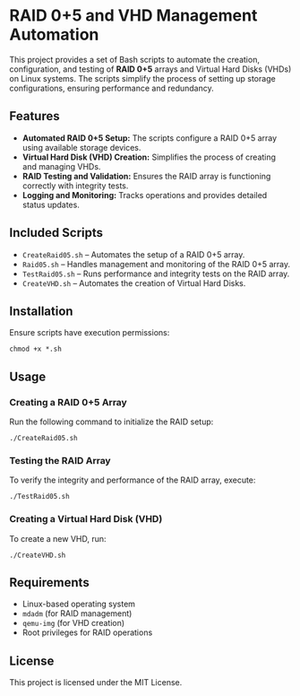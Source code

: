 # RAID 0+5 and VHD Management Automation
This project provides a set of Bash scripts to automate the creation, configuration, and testing of **RAID 0+5** arrays and Virtual Hard Disks (VHDs) on Linux systems. The scripts simplify the process of setting up storage configurations, ensuring performance and redundancy.
## Features

- **Automated RAID 0+5 Setup:**
  The scripts configure a RAID 0+5 array using available storage devices.
- **Virtual Hard Disk (VHD) Creation:**
  Simplifies the process of creating and managing VHDs.
- **RAID Testing and Validation:**
  Ensures the RAID array is functioning correctly with integrity tests.
- **Logging and Monitoring:**
  Tracks operations and provides detailed status updates.

## Included Scripts

- `CreateRaid05.sh` – Automates the setup of a RAID 0+5 array.
- `Raid05.sh` – Handles management and monitoring of the RAID 0+5 array.
- `TestRaid05.sh` – Runs performance and integrity tests on the RAID array.
- `CreateVHD.sh` – Automates the creation of Virtual Hard Disks.

## Installation

Ensure scripts have execution permissions:

```
chmod +x *.sh
```

## Usage

### Creating a RAID 0+5 Array

Run the following command to initialize the RAID setup:

```
./CreateRaid05.sh
```

### Testing the RAID Array

To verify the integrity and performance of the RAID array, execute:

```
./TestRaid05.sh
```

### Creating a Virtual Hard Disk (VHD)

To create a new VHD, run:

```
./CreateVHD.sh
```

## Requirements

- Linux-based operating system
- `mdadm` (for RAID management)
- `qemu-img` (for VHD creation)
- Root privileges for RAID operations

## License

This project is licensed under the MIT License.
